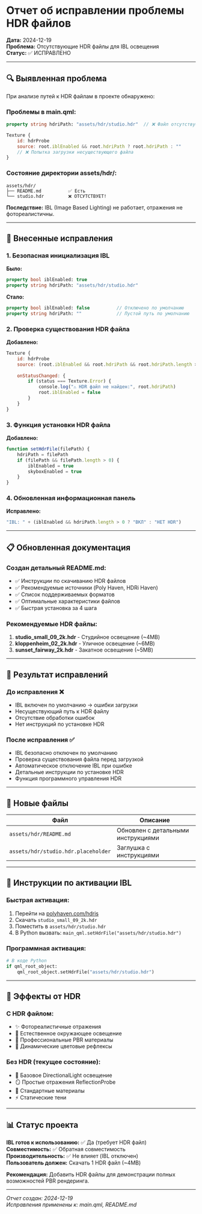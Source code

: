 # Отчет об исправлении проблемы HDR файлов

**Дата:** 2024-12-19  
**Проблема:** Отсутствующие HDR файлы для IBL освещения  
**Статус:** ✅ ИСПРАВЛЕНО  

---

## 🔍 Выявленная проблема

При анализе путей к HDR файлам в проекте обнаружено:

### Проблемы в main.qml:
```qml
property string hdriPath: "assets/hdr/studio.hdr"  // ❌ Файл отсутствует

Texture {
    id: hdrProbe
    source: root.iblEnabled && root.hdriPath ? root.hdriPath : ""
    // ❌ Попытка загрузки несуществующего файла
}
```

### Состояние директории assets/hdr/:
```
assets/hdr/
├── README.md          ✅ Есть
└── studio.hdr         ❌ ОТСУТСТВУЕТ!
```

**Последствие:** IBL (Image Based Lighting) не работает, отражения не фотореалистичны.

---

## 🔧 Внесенные исправления

### 1. Безопасная инициализация IBL

**Было:**
```qml
property bool iblEnabled: true
property string hdriPath: "assets/hdr/studio.hdr"
```

**Стало:**
```qml
property bool iblEnabled: false          // Отключено по умолчанию
property string hdriPath: ""             // Пустой путь по умолчанию
```

### 2. Проверка существования HDR файла

**Добавлено:**
```qml
Texture {
    id: hdrProbe
    source: (root.iblEnabled && root.hdriPath && root.hdriPath.length > 0) ? root.hdriPath : ""
    
    onStatusChanged: {
        if (status === Texture.Error) {
            console.log("⚠️ HDR файл не найден:", root.hdriPath)
            root.iblEnabled = false
        }
    }
}
```

### 3. Функция установки HDR файла

**Добавлено:**
```qml
function setHdrFile(filePath) {
    hdriPath = filePath
    if (filePath && filePath.length > 0) {
        iblEnabled = true
        skyboxEnabled = true
    }
}
```

### 4. Обновленная информационная панель

**Исправлено:**
```qml
"IBL: " + (iblEnabled && hdriPath.length > 0 ? "ВКЛ" : "НЕТ HDR")
```

---

## 📋 Обновленная документация

### Создан детальный README.md:
- ✅ Инструкции по скачиванию HDR файлов
- ✅ Рекомендуемые источники (Poly Haven, HDRi Haven)
- ✅ Список поддерживаемых форматов
- ✅ Оптимальные характеристики файлов
- ✅ Быстрая установка за 4 шага

### Рекомендуемые HDR файлы:
1. **studio_small_09_2k.hdr** - Студийное освещение (~4MB)
2. **kloppenheim_02_2k.hdr** - Уличное освещение (~6MB)
3. **sunset_fairway_2k.hdr** - Закатное освещение (~5MB)

---

## 🎯 Результат исправлений

### До исправления ❌
- IBL включен по умолчанию → ошибки загрузки
- Несуществующий путь к HDR файлу
- Отсутствие обработки ошибок
- Нет инструкций по установке HDR

### После исправления ✅
- IBL безопасно отключен по умолчанию
- Проверка существования файла перед загрузкой
- Автоматическое отключение IBL при ошибке
- Детальные инструкции по установке HDR
- Функция программного управления HDR

---

## 📁 Новые файлы

| Файл | Описание |
|------|----------|
| `assets/hdr/README.md` | Обновлен с детальными инструкциями |
| `assets/hdr/studio.hdr.placeholder` | Заглушка с инструкциями |

---

## 🚀 Инструкции по активации IBL

### Быстрая активация:
1. Перейти на [polyhaven.com/hdris](https://polyhaven.com/hdris)
2. Скачать `studio_small_09_2k.hdr`
3. Поместить в `assets/hdr/studio.hdr`
4. В Python вызвать: `main_qml.setHdrFile("assets/hdr/studio.hdr")`

### Программная активация:
```python
# В коде Python
if qml_root_object:
    qml_root_object.setHdrFile("assets/hdr/studio.hdr")
```

---

## 🎨 Эффекты от HDR

### С HDR файлом:
- ✨ Фотореалистичные отражения
- 🌟 Естественное окружающее освещение  
- 💎 Профессиональные PBR материалы
- 🌈 Динамические цветовые рефлексы

### Без HDR (текущее состояние):
- 🔆 Базовое DirectionalLight освещение
- 🪞 Простые отражения ReflectionProbe  
- 🎨 Стандартные материалы
- ⚡ Статические тени

---

## 📊 Статус проекта

**IBL готов к использованию:** ✅ Да (требует HDR файл)  
**Совместимость:** ✅ Обратная совместимость  
**Производительность:** ✅ Не влияет (IBL отключен)  
**Пользователь должен:** Скачать 1 HDR файл (~4MB)  

**Рекомендация:** Добавить HDR файлы для демонстрации полных возможностей PBR рендеринга.

---

*Отчет создан: 2024-12-19*  
*Исправления применены к: main.qml, README.md*
